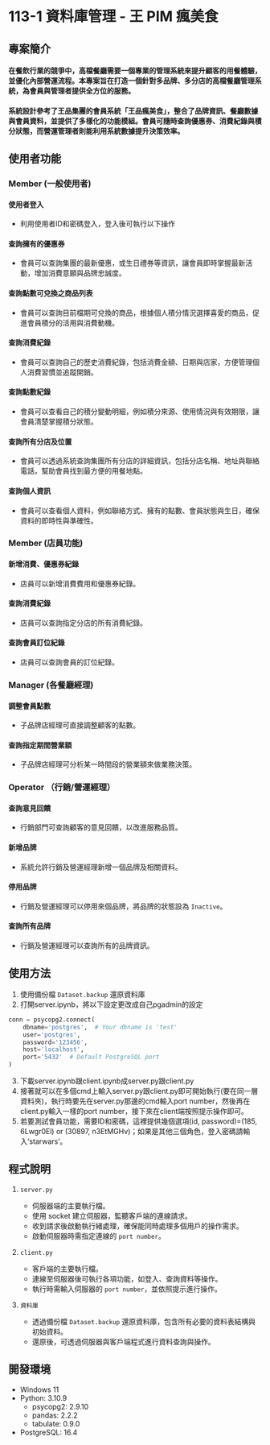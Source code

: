 # 113-1 資料庫管理 - 王 PIM 瘋美食

## 專案簡介

#### 在餐飲行業的競爭中，高檔餐廳需要一個專業的管理系統來提升顧客的用餐體驗，並優化內部營運流程。本專案旨在打造一個針對多品牌、多分店的高檔餐廳管理系統，為會員與管理者提供全方位的服務。   
#### 系統設計參考了王品集團的會員系統「王品瘋美食」，整合了品牌資訊、餐廳數據與會員資料，並提供了多樣化的功能模組。會員可隨時查詢優惠券、消費紀錄與積分狀態，而營運管理者則能利用系統數據提升決策效率。

## 使用者功能

### Member (一般使用者)

#### 使用者登入
- 利用使用者ID和密碼登入，登入後可執行以下操作

#### 查詢擁有的優惠券
- 會員可以查詢集團的最新優惠，或生日禮券等資訊，讓會員即時掌握最新活動，增加消費意願與品牌忠誠度。

#### 查詢點數可兌換之商品列表
- 會員可以查詢目前檔期可兌換的商品，根據個人積分情況選擇喜愛的商品，促進會員積分的活用與消費動機。

#### 查詢消費紀錄
- 會員可以查詢自己的歷史消費紀錄，包括消費金額、日期與店家，方便管理個人消費習慣並追蹤開銷。

#### 查詢點數紀錄
- 會員可以查看自己的積分變動明細，例如積分來源、使用情況與有效期限，讓會員清楚掌握積分狀態。

#### 查詢所有分店及位置
- 會員可以透過系統查詢集團所有分店的詳細資訊，包括分店名稱、地址與聯絡電話，幫助會員找到最方便的用餐地點。

#### 查詢個人資訊
- 會員可以查看個人資料，例如聯絡方式、擁有的點數、會員狀態與生日，確保資料的即時性與準確性。

### Member (店員功能)

#### 新增消費、優惠券紀錄
- 店員可以新增消費費用和優惠券紀錄。

#### 查詢消費紀錄
- 店員可以查詢指定分店的所有消費紀錄。

#### 查詢會員訂位紀錄
- 店員可以查詢會員的訂位紀錄。

### Manager (各餐廳經理)

#### 調整會員點數
- 子品牌店經理可直接調整顧客的點數。

#### 查詢指定期間營業額
- 子品牌店經理可分析某一時間段的營業額來做業務決策。

### Operator （行銷/營運經理）

#### 查詢意見回饋
- 行銷部門可查詢顧客的意見回饋，以改進服務品質。

#### 新增品牌
- 系統允許行銷及營運經理新增一個品牌及相關資料。

#### 停用品牌
- 行銷及營運經理可以停用來個品牌，將品牌的狀態設為 `Inactive`。

#### 查詢所有品牌
- 行銷及營運經理可以查詢所有的品牌資訊。

## 使用方法
1. 使用備份檔 `Dataset.backup` 還原資料庫
2. 打開server.ipynb，將以下設定更改成自己pgadmin的設定
```python
conn = psycopg2.connect(
    dbname='postgres',  # Your dbname is 'test'
    user='postgres',
    password='123456',
    host='localhost',
    port='5432'  # Default PostgreSQL port
)
```

3. 下載server.ipynb跟client.ipynb成server.py跟client.py
4. 接著就可以在多個cmd上輸入server.py跟client.py即可開始執行(要在同一層資料夾)，執行時要先在server.py那邊的cmd輸入port number，然後再在client.py輸入一樣的port number，接下來在client端按照提示操作即可。
5. 若要測試會員功能，需要ID和密碼，這裡提供幾個選項(id, password)=(185, 6Lwgr0El) or (30897, n3EtMGHv)；如果是其他三個角色，登入密碼請輸入’starwars’。

## 程式說明

1. `server.py`
    - 伺服器端的主要執行檔。
    - 使用 socket 建立伺服器，監聽客戶端的連線請求。
    - 收到請求後啟動執行緒處理，確保能同時處理多個用戶的操作需求。
    - 啟動伺服器時需指定連線的 `port number`。

2. `client.py`
    - 客戶端的主要執行檔。
    - 連線至伺服器後可執行各項功能，如登入、查詢資料等操作。
    - 執行時需輸入伺服器的 `port number`，並依照提示進行操作。

3. `資料庫`
    - 透過備份檔 `Dataset.backup` 還原資料庫，包含所有必要的資料表結構與初始資料。
    - 還原後，可透過伺服器與客戶端程式進行資料查詢與操作。


## 開發環境
- Windows 11
- Python: 3.10.9
  - psycopg2: 2.9.10
  - pandas: 2.2.2
  - tabulate: 0.9.0
- PostgreSQL: 16.4
